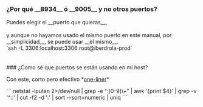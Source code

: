 <h3>¿Por qué __8934__ ó __9005__ y no otros puertos?</h3>

<div>
Puedes elegir el __puerto que quieras__, <br><br>
y aunque no hayamos usado el mismo puerto en este manual, por __simplicidad__, se puede usar __el mismo__.<br>
`ssh -L 3306:localhost:3306 root@iberdrola-prod`<br><br>
</div> <!-- .element: class="fragment fade-left" -->
<br>
### ¿Como sé que puertos se están usando en mi host? <!-- .element: class="fragment fade-right" -->
<div>
<p>Con este, corto pero efectivo *<a target="_blank" href="https://en.wikipedia.org/wiki/One-liner_program">one-liner</a>*</p>
```
netstat -lputan 2>/dev/null | grep -e ":[0-9]\+" | awk '{print $4}' | grep -v '^::' | cut -f2 -d ':' | sort --sort=numeric | uniq
```
<br><br>
</div> <!-- .element: class="fragment fade-right" -->
